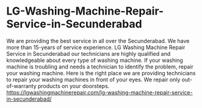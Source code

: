 # LG-Washing-Machine-Repair-Service-in-Secunderabad
We are providing the best service in all over the Secunderabad. We have more than 15-years of service experience. LG Washing Machine Repair Service in Secunderabad our technicians are highly qualified and knowledgeable about every type of washing machine. If your washing machine is troubling and needs a technician to identify the problem, repair your washing machine. Here is the right place we are providing technicians to repair your washing machines in front of your eyes. We repair only out-of-warranty products on your doorsteps. https://lgwashingmachinerepair.com/lg-washing-machine-repair-service-in-secunderabad/
